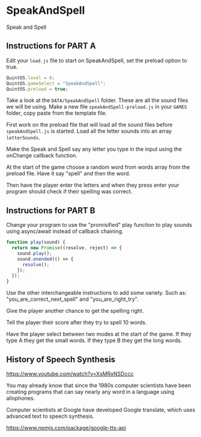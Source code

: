 # SpeakAndSpell

Speak and Spell

## Instructions for PART A

Edit your `load.js` file to start on SpeakAndSpell, set the preload option to true.

```js
QuintOS.level = 0;
QuintOS.gameSelect = "SpeakAndSpell";
QuintOS.preload = true;
```

Take a look at the `DATA/SpeakAndSpell` folder. These are all the sound files we will be using. Make a new file `speakAndSpell-preload.js` in your `GAMES` folder, copy paste from the template file.

First work on the preload file that will load all the sound files before `speakAndSpell.js` is started. Load all the letter sounds into an array `letterSounds`.

Make the Speak and Spell say any letter you type in the input using the onChange callback function.

At the start of the game choose a random word from words array from the preload file. Have it say "spell" and then the word.

Then have the player enter the letters and when they press enter your program should check if their spelling was correct.

## Instructions for PART B

Change your program to use the "promisified" play function to play sounds using async/await instead of callback chaining.

```js
function play(sound) {
  return new Promise((resolve, reject) => {
    sound.play();
    sound.onended(() => {
      resolve();
    });
  });
}
```

Use the other interchangeable instructions to add some variety. Such as: "you_are_correct_next_spell" and "you_are_right_try".

Give the player another chance to get the spelling right.

Tell the player their score after they try to spell 10 words.

Have the player select between two modes at the start of the game. If they type A they get the small words. If they type B they get the long words.

## History of Speech Synthesis

https://www.youtube.com/watch?v=XsMRxNSDccc

You may already know that since the 1980s computer scientists have been creating programs that can say nearly any word in a language using allophones.

Computer scientists at Google have developed Google translate, which uses advanced text to speech synthesis.

https://www.npmjs.com/package/google-tts-api

